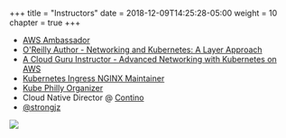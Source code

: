 +++
title = "Instructors"
date = 2018-12-09T14:25:28-05:00
weight = 10
chapter = true
+++

- [AWS Ambassador](https://aws.amazon.com/partners/ambassadors/)
- [O'Reilly Author - Networking and Kubernetes: A Layer Approach](https://learning.oreilly.com/library/view/networking-and-kubernetes/9781492081647/)
- [A Cloud Guru Instructor - Advanced Networking with Kubernetes on AWS](https://acloud.guru/overview/advanced-networking-with-kubernetes-for-aws)
- [Kubernetes Ingress NGINX Maintainer](https://github.com/kubernetes/ingress-nginx/blob/main/OWNERS_ALIASES#L17)
- [Kube Philly Organizer](https://www.meetup.com/Kubernetes-Philly)
- Cloud Native Director @ [Contino](https://contino.io)
- [@strongjz](https://twitter.com/strongjz) 

![](/intro-k8s/images/james.png)

